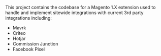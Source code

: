 This project contains the codebase for a Magento 1.X extension used to handle and implement sitewide integrations with current 3rd party integrations including:

* Mavrk
* Criteo
* Hotjar
* Commission Junction
* Facebook Pixel